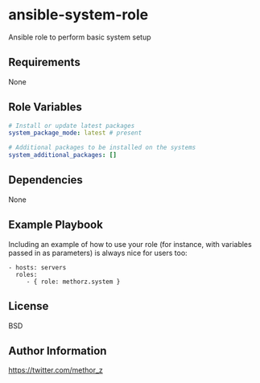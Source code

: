 ansible-system-role
=========

Ansible role to perform basic system setup

Requirements
------------

None

Role Variables
--------------
```YAML
# Install or update latest packages
system_package_mode: latest # present

# Additional packages to be installed on the systems
system_additional_packages: []

```

Dependencies
------------

None

Example Playbook
----------------

Including an example of how to use your role (for instance, with variables passed in as parameters) is always nice for users too:

    - hosts: servers
      roles:
         - { role: methorz.system }

License
-------

BSD

Author Information
------------------

https://twitter.com/methor_z
